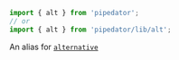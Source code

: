 ```typescript
import { alt } from 'pipedator';
// or
import { alt } from 'pipedator/lib/alt';

```
An alias for [`alternative`](#alternative)
